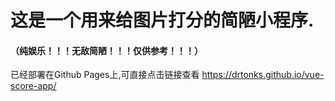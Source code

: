 # 这是一个用来给图片打分的简陋小程序.

#### （纯娱乐！！！无敌简陋！！！仅供参考！！！）

已经部署在Github Pages上,可直接点击链接查看  https://drtonks.github.io/vue-score-app/
